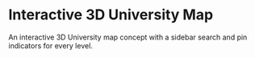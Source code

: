 # Interactive 3D University Map

An interactive 3D University map concept with a sidebar search and pin indicators for every level. 
